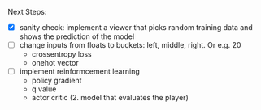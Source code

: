 Next Steps:
- [X] sanity check: implement a viewer that picks random training data and shows the prediction of the model
- [ ] change inputs from floats to buckets: left, middle, right. Or e.g. 20
    - crossentropy loss
    - onehot vector
- [ ] implement reinformcement learning
    - policy gradient
    - q value
    - actor critic (2. model that evaluates the player)
